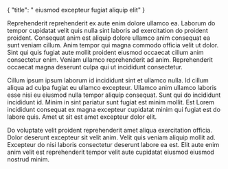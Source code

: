 {
  "title": " eiusmod excepteur fugiat aliquip elit"
}

Reprehenderit reprehenderit ex aute enim dolore ullamco ea. Laborum do tempor cupidatat velit quis nulla sint laboris ad exercitation do proident proident. Consequat anim est aliquip dolore ullamco anim consequat ea sunt veniam cillum. Anim tempor qui magna commodo officia velit ut dolor. Sint qui quis fugiat aute mollit proident eiusmod occaecat cillum anim consectetur enim. Veniam ullamco reprehenderit ad anim. Reprehenderit occaecat magna deserunt culpa qui ut incididunt consectetur.

Cillum ipsum ipsum laborum id incididunt sint et ullamco nulla. Id cillum aliqua ad culpa fugiat eu ullamco excepteur. Ullamco anim ullamco laboris esse nisi eu eiusmod nulla tempor aliquip consequat. Sunt qui do incididunt incididunt id. Minim in sint pariatur sunt fugiat est minim mollit. Est Lorem incididunt consequat ex magna excepteur cupidatat minim qui fugiat est do labore quis. Amet ut sit est amet excepteur dolor elit.

Do voluptate velit proident reprehenderit amet aliqua exercitation officia. Dolor deserunt excepteur sit velit anim. Velit quis veniam aliquip mollit ad. Excepteur do nisi laboris consectetur deserunt labore ea est. Elit aute enim anim velit est reprehenderit tempor velit aute cupidatat eiusmod eiusmod nostrud minim.